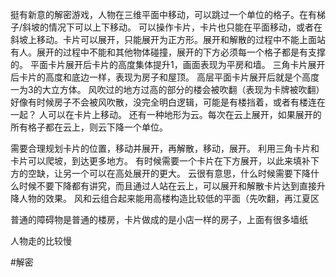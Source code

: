 挺有新意的解密游戏，人物在三维平面中移动，可以跳过一个单位的格子。在有梯子/斜坡的情况下可以上下移动。
可以操作卡片，卡片也只能在平面移动，或者在斜坡上移动。卡片可以展开，只能展开为正方形。展开和解散的过程中不能上面站有人。展开的过程中不能和其他物体碰撞，展开的下方必须每一个格子都是有支撑的。
平面卡片展开后卡片的高度集体提升1，画面表现为平房和墙。
三角卡片展开后卡片的高度和底边一样，表现为房子和屋顶。
高层平面卡片展开后就是个高度一为3的大立方体。
风吹过的地方过高的部分的楼会被吹翻（表现为卡牌被吹翻）
好像有时候房子不会被风吹散，没完全明白逻辑，可能是有楼挡着，或者有楼连在一起？
人可以在卡片上移动。
还有一种地形为云。每次在云上展开，如果展开的所有格子都在云上，则云下降一个单位。

需要合理规划卡片的位置，移动并展开，再解散，移动，展开。
利用三角卡片和卡片可以爬坡，到达更多地方。
有时候需要一个卡片在下方展开，以此来填补下方的空缺，让另一个可以在高处展开的更大。
云很有意思，什么时候需要下降什么时候不要下降都有讲究，而且通过人站在云上，可以展开和解散卡片达到直接升降人物的效果。
风和云组合起来能用高楼构造比较低的平面（先吹翻，再江夏区


普通的障碍物是普通的楼房，卡片做成的是小店一样的房子，上面有很多墙纸

人物走的比较慢

#解密